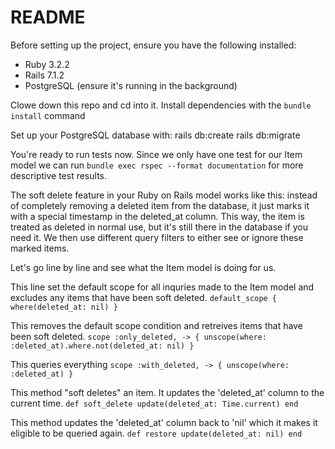 # README

Before setting up the project, ensure you have the following installed:
- Ruby 3.2.2
- Rails 7.1.2
- PostgreSQL (ensure it's running in the background)

Clowe down this repo and cd into it.
Install dependencies with the `bundle install` command

Set up your PostgreSQL database with:
rails db:create
rails db:migrate

You're ready to run tests now. Since we only have one test for our Item model we can run
`bundle exec rspec --format documentation` for more descriptive test results. 

The soft delete feature in your Ruby on Rails model works like this: instead of completely removing a deleted item from the database, it just marks it with a special timestamp in the deleted_at column. This way, the item is treated as deleted in normal use, but it's still there in the database if you need it. We then use different query filters to either see or ignore these marked items.

Let's go line by line and see what the Item model is doing for us.

This line set the default scope for all inquries made to the Item model and excludes any items that have been soft deleted.
  `default_scope { where(deleted_at: nil) }`

This removes the default scope condition and retreives items that have been soft deleted.
  `scope :only_deleted, -> { unscope(where: :deleted_at).where.not(deleted_at: nil) }`

This queries everything
  `scope :with_deleted, -> { unscope(where: :deleted_at) }`

This method "soft deletes" an item. It updates the 'deleted_at' column to the current time.
  `def soft_delete
      update(deleted_at: Time.current)
  end`

This method updates the 'deleted_at' column back to 'nil' which it makes it eligible to be queried again.
  `def restore
    update(deleted_at: nil)
  end`

